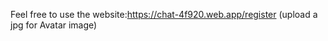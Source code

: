 
Feel free to use the website:https://chat-4f920.web.app/register
(upload a jpg for Avatar image)




